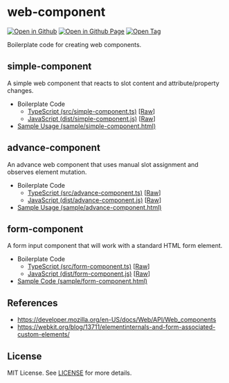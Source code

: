 # web-component

[![Open in Github](https://img.shields.io/badge/Open_in_GitHub-6e5494)](https://github.com/JamesRobertHugginsNgo/web-component/)
[![Open in Github Page](https://img.shields.io/badge/Open_in_GitHub_Page-4078c0)](https://jamesroberthugginsngo.github.io/web-component/)
[![Open Tag](https://img.shields.io/badge/Open_Tag-2.0.0-6cc644)](https://github.com/JamesRobertHugginsNgo/web-component/tree/2.0.0)

Boilerplate code for creating web components.

## simple-component

A simple web component that reacts to slot content and attribute/property changes.

- Boilerplate Code
	- [TypeScript (src/simple-component.ts)](./src/simple-component.ts) [[Raw](./src/simple-component.ts?raw=1)]
	- [JavaScript (dist/simple-component.js)](./dist/simple-component.js) [[Raw](./dist/simple-component.js?raw=1)]
- [Sample Usage (sample/simple-component.html)](./sample/simple-component.html)

## advance-component

An advance web component that uses manual slot assignment and observes element mutation.

- Boilerplate Code
	- [TypeScript (src/advance-component.ts)](./src/advance-component.ts) [[Raw](./src/advance-component.ts?raw=1)]
	- [JavaScript (dist/advance-component.js)](./dist/advance-component.js) [[Raw](./dist/advance-component.js?raw=1)]
- [Sample Usage (sample/advance-component.html)](./sample/advance-component.html)

## form-component

A form input component that will work with a standard HTML form element.

- Boilerplate Code
	- [TypeScript (src/form-component.ts)](./src/form-component.ts) [[Raw](./src/form-component.ts)]
	- [JavaScript (dist/form-component.js)](./dist/form-component.js) [[Raw](./dist/form-component.js)]
- [Sample Code (sample/form-component.html)](./sample/form-component.html)

## References

- https://developer.mozilla.org/en-US/docs/Web/API/Web_components
- https://webkit.org/blog/13711/elementinternals-and-form-associated-custom-elements/

## License

MIT License. See [LICENSE](LICENSE) for more details.

